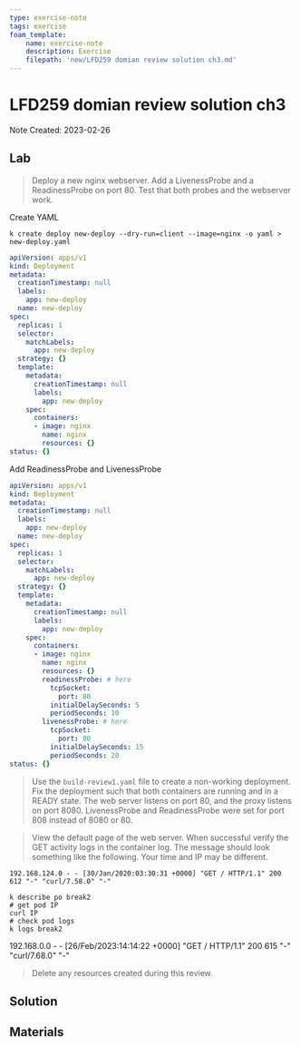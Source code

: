 ```yaml
---
type: exercise-note
tags: exercise
foam_template:
    name: exercise-note
    description: Exercise
    filepath: 'new/LFD259 domian review solution ch3.md'
---
```

# LFD259 domian review solution ch3
Note Created: 2023-02-26

## Lab 

> Deploy a new nginx webserver. Add a LivenessProbe and a ReadinessProbe on port 80. Test that both probes and the webserver work.

Create YAML
```console
k create deploy new-deploy --dry-run=client --image=nginx -o yaml > new-deploy.yaml
```
```yaml
apiVersion: apps/v1
kind: Deployment
metadata:
  creationTimestamp: null
  labels:
    app: new-deploy
  name: new-deploy
spec:
  replicas: 1
  selector:
    matchLabels:
      app: new-deploy
  strategy: {}
  template:
    metadata:
      creationTimestamp: null
      labels:
        app: new-deploy
    spec:
      containers:
      - image: nginx
        name: nginx
        resources: {}
status: {}
```
Add ReadinessProbe and LivenessProbe
```yaml
apiVersion: apps/v1
kind: Deployment
metadata:
  creationTimestamp: null
  labels:
    app: new-deploy
  name: new-deploy
spec:
  replicas: 1
  selector:
    matchLabels:
      app: new-deploy
  strategy: {}
  template:
    metadata:
      creationTimestamp: null
      labels:
        app: new-deploy
    spec:
      containers:
      - image: nginx
        name: nginx
        resources: {}
        readinessProbe: # here
          tcpSocket:
            port: 80
          initialDelaySeconds: 5
          periodSeconds: 10
        livenessProbe: # here
          tcpSocket:
            port: 80
          initialDelaySeconds: 15
          periodSeconds: 20
status: {}
```

> Use the `build-review1.yaml` file to create a non-working deployment. Fix the deployment such that both containers are running and in a READY state. The web server listens on port 80, and the proxy listens on port 8080.
LivenessProbe and ReadinessProbe were set for port 808 instead of 8080 or 80.

> View the default page of the web server. When successful verify the GET activity logs in the container log. The message should look something like the following. Your time and IP may be different.
```console
192.168.124.0 - - [30/Jan/2020:03:30:31 +0000] "GET / HTTP/1.1" 200 612 "-" "curl/7.58.0" "-"
```

```console
k describe po break2
# get pod IP
curl IP
# check pod logs
k logs break2
```
192.168.0.0 - - [26/Feb/2023:14:14:22 +0000] "GET / HTTP/1.1" 200 615 "-" "curl/7.68.0" "-"

> Delete any resources created during this review.

## Solution

## Materials
